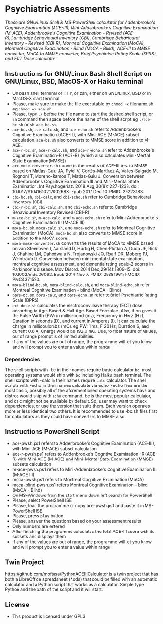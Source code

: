 # Psychiatric Assessments
_These are GNU/Linux Shell & MS-PowerShell calculator for Addenbrooke's Cognitive Examination (ACE-III), Mini-Addenbrooke's Cognitive Examination (M-ACE), Addenbrooke's Cognitive Examination - Revised (ACE-R),Cambridge Behavioural Inventory (CBI), Cambridge Behavioural Inventory - Revised (CBI-R), Montreal Cognitive Examination (MoCA), Montreal Cognitive Examination - Blind (MoCA - Blind), ACE-III to MMSE converter, MoCA to MMSE converter, Brief Psychiatric Rating Scale (BPRS), and ECT Dose calculator_

## Instructions for GNU/Linux Bash Shell Script on GNU/Linux, BSD, MacOS-X or Haiku terminal
- On bash shell terminal or TTY, or zsh, either on GNU/Linux, BSD or in MacOS-X start terminal
- Please, make sure to make the file executable by `chmod +x` filename.sh eg `chmod +x ace.sh`
- Please, type `./` before the file name to start the desired shell script, or `sh` command then space before the name of the shell script eg `./ace-bc.sh` or `sh ace-bc.sh`.
- `ace-bc.sh`, `ace-calc.sh`, and `ace-echo.sh` refer to Addenbrooke's Cognitive Examination (ACE-III), with Mini-ACE (M-ACE) subset calculation. `ace-bs.sh` also converts to MMSE score in addition to M-ACE.
- `ace-r-bc.sh`, `ace-r-calc.sh`, and `ace-r-echo.sh` refer to Addenbrooke's Cognitive Examination-R (ACE-R) (which also calculates Mini-Mental State Examination(MMSE))
- `ace-mmse-converter.sh` converts the results of ACE-III test to MMSE based on Matías-Guiu JA, Pytel V, Cortés-Martínez A, Valles-Salgado M, Rognoni T, Moreno-Ramos T, Matías-Guiu J. Conversion between Addenbrooke's Cognitive Examination III and Mini-Mental State Examination. Int Psychogeriatr. 2018 Aug;30(8):1227-1233. doi: 10.1017/S104161021700268X. Epub 2017 Dec 10. PMID: 29223183.
- `cbi-bc.sh`, `cbi-calc`, and `cbi-echo.sh` refer to Cambridge Behavioural Inventory (CBI)
- `cbi-r-bc.sh`, `cbi-calc.sh`, and `cbi-echo.sh` refer to Cambridge Behavioural Inventory Revised (CBI-R)
- `m-ace-bc.sh`, `m-ace-calc`, and `m-ace-echo.sh` refer to Mini-Addenbrooke's Cognitive Examination III (M-ACE III)
- `moca-bc.sh`, `moca-calc.sh`, and `moca-echo.sh` refer to Montreal Cognitive Examination (MoCA), `moca-bc.sh` also converts to MMSE score in addition to the MoCA score.
- `moca-mmse-converter.sh` converts the results of MoCA to MMSE based on van Steenoven I, Aarsland D, Hurtig H, Chen-Plotkin A, Duda JE, Rick J, Chahine LM, Dahodwala N, Trojanowski JQ, Roalf DR, Moberg PJ, Weintraub D. Conversion between mini-mental state examination, montreal cognitive assessment, and dementia rating scale-2 scores in Parkinson's disease. Mov Disord. 2014 Dec;29(14):1809-15. doi: 10.1002/mds.26062. Epub 2014 Nov 7. PMID: 25381961; PMCID: PMC4371590.
- `moca-blind-bc.sh`, `moca-blind-calc.sh`, and `moca-blind-echo.sh` refer Montreal Cognitive Examination - blind (MoCA - Blind)
- `bprs-bc.sh`, `bprs-calc`, and `bprs-echo.sh` refer to Brief Psychiatric Rating Scale (BPRS)
- `ect-dose.sh` calculates the electroconvulsive therapy (ECT) dose according to Age-Based & Half Age-Based Formulae. Also, if on gives it the Pulse Width (PW) in millisecond (ms), Frequency in Herz (Hz), Duration in seconds (D), and current in Amperes (I). It can calculate the charge in millicoulombs (mC). eg PW: 1 ms, F 20 Hz, Duration 6, and current 0.8 A, Charge would be 192.0 mC. Due, to float nature of values, out of range prompt is of limited abilities.  
- If any of the values are out of range, the programme will let you know and will prompt you to enter a value within range
### Dependencies
The shell scripts with -bc in their names require basic calculator `bc`. most operating systems would ship with `bc` including Haiku bash terminal. The shell scripts with -calc in their names require `calc` calculator. The shell scripts with -echo in their names calculate via echo. -echo files are the most basic, possibly all of the aforementioned operating systems have and distros would ship with `echo` command, bc is the most popular calculator, and calc might not be available by default. So, user may want to check dependencies, or use the version that suits them. Each version operates more or less identical two others. It is recommended to use -bc.sh files first for calculators as they could have converters to MMSE also.

## Instructions PowerShell Script
- ace-pwsh.ps1 refers to Addenbrooke's Cognitive Examination (ACE-III), with Mini-ACE (M-ACE) subset calculation
- ace-r-pwsh.ps1 refers to Addenbrooke's Cogntive Examination -R (ACE-R) with Mini-ACE (M-ACE) and Mini-Mental State Examination (MMSE) subsets calculation
- m-ace-pwsh.ps1 refers to Mini-Addenbrooke's Cognitive Examination III (M-ACE III)
- moca-pwsh.ps1 refers to Montreal Cognitive Examination (MoCA)
- moca-blind-pwsh.ps1 refers Montreal Cognitive Examination - blind (MoCA - Blind)
- On MS-Windows from the start menu down left search for PowerShell
- Please, select PowerShell ISE
- Please, load the programme or copy ace-pwsh.ps1 and paste it in MS-PowerShell ISE
- Please, press `play` button
- Please, answer the questions based on your assessment results
- Only numbers are entered
- After finishing the programme calculates the total ACE-III score with its subsets and displays them
- If any of the values are out of range, the programme will let you know and will prompt you to enter a value within range

## Twin Project
https://github.com/moftasa/PythonACEIIICalculator is a twin project that has both a LibreOffice spreadsheet (\*.ods) that could be filled with an automatic calculator and a Python script that works as a calculator. Simple type Python and the path of the script and it will start.

## License
- This product is licensed under GPL3

